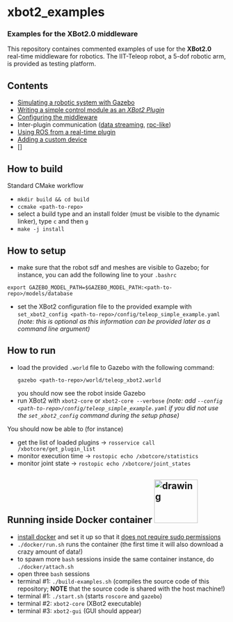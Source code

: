 # xbot2_examples
### Examples for the XBot2.0 middleware

This repository containes commented examples of use for the **XBot2.0** real-time middleware for robotics. The IIT-Teleop robot, a 5-dof robotic arm, is provided as testing platform.

## Contents

- [Simulating a robotic system with Gazebo](docs/gazebo-sim.md)
- [Writing a simple control module as an *XBot2 Plugin*](src/homing_example/README.md)
- [Configuring the middleware](config/README.md)
- Inter-plugin communication ([data streaming](src/talker_listener/README.md), [rpc-like](src/client_server/README.md))
- [Using ROS from a real-time plugin](src/ros_from_rt/README.md)
- [Adding a custom device](src/device/README.md)
- []

## How to build

Standard CMake workflow

 - `mkdir build && cd build`
 - `ccmake <path-to-repo>`
 - select a build type and an install folder (must be visible to the dynamic linker), type `c` and then `g`
 - `make -j install`

 ## How to setup

  - make sure that the robot sdf and meshes are visible to Gazebo; for instance, you can add the following line to your `.bashrc`
   ```
   export GAZEBO_MODEL_PATH=$GAZEBO_MODEL_PATH:<path-to-repo>/models/database
   ```
- set the XBot2 configuration file to the provided example with `set_xbot2_config <path-to-repo>/config/teleop_simple_example.yaml` *(note: this is optional as this information can be provided later as a command line argument)*


 ## How to run

- load the provided `.world` file to Gazebo with the following command:
  ```
  gazebo <path-to-repo>/world/teleop_xbot2.world
  ```
  you should now see the robot inside Gazebo
- run XBot2 with `xbot2-core` or `xbot2-core --verbose` *(note: add `--config <path-to-repo>/config/teleop_simple_example.yaml` if you did not use the  `set_xbot2_config` command during the setup phase)*


You should now be able to (for instance)
 
 - get the list of loaded plugins -> `rosservice call /xbotcore/get_plugin_list`
 - monitor execution time -> `rostopic echo /xbotcore/statistics`
 - monitor joint state -> `rostopic echo /xbotcore/joint_states`

<h2>Running inside Docker container <img src="https://www.docker.com/sites/default/files/d8/styles/role_icon/public/2019-07/horizontal-logo-monochromatic-white.png" alt="drawing" width="100"/> </h2>

 - [install docker](https://docs.docker.com/engine/install/ubuntu/#install-using-the-repository)
   and set it up so that it [does not require sudo permissions](https://docs.docker.com/engine/install/linux-postinstall/)
 - `./docker/run.sh` runs the container (the first time it will also download a crazy amount of data!)
 - to spawn more `bash` sessions inside the same container instance, do `./docker/attach.sh`
 - open three `bash` sessions
 - terminal #1: `./build-examples.sh` (compiles the source code of this repository; **NOTE** that the source code is shared with the host machine!)
 - terminal #1: `./start.sh` (starts `roscore` and `gazebo`)
 - terminal #2: `xbot2-core` (XBot2 executable)
 - terminal #3: `xbot2-gui` (GUI should appear)

